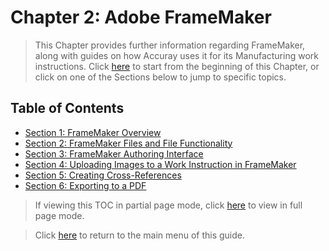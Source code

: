 # Chapter 2: Adobe FrameMaker

> This Chapter provides further information regarding FrameMaker, along with guides on how Accuray uses it for its Manufacturing work instructions. Click [here](https://github.com/taddieken95/Accuray_Tech_Comm_Guide/blob/master/Chapter%202:%20Adobe%20FrameMaker/Section%201:%20FrameMaker%20Overview.md) to start from the beginning of this Chapter, or click on one of the Sections below to jump to specific topics.

## Table of Contents

* [Section 1: FrameMaker Overview](https://github.com/taddieken95/Accuray_Tech_Comm_Guide/blob/master/Chapter%202:%20Adobe%20FrameMaker/Section%201:%20FrameMaker%20Overview.md)
* [Section 2: FrameMaker Files and File Functionality](https://github.com/taddieken95/Accuray_Tech_Comm_Guide/blob/master/Chapter%202:%20Adobe%20FrameMaker/Section%202:%20FrameMaker%20Files.md)
* [Section 3: FrameMaker Authoring Interface](https://github.com/taddieken95/Accuray_Tech_Comm_Guide/blob/master/Chapter%202:%20Adobe%20FrameMaker/Section%203:%20FrameMaker%20Authoring%20Interface.md)
* [Section 4: Uploading Images to a Work Instruction in FrameMaker](https://github.com/taddieken95/Accuray_Tech_Comm_Guide/blob/master/Chapter%202:%20Adobe%20FrameMaker/Section%204:%20Uploading%20Images%20in%20FrameMaker.md)
* [Section 5: Creating Cross-References](https://github.com/taddieken95/Accuray_Tech_Comm_Guide/blob/master/Chapter%202:%20Adobe%20FrameMaker/Section%205:%20Creating%20Cross-References.md)
* [Section 6: Exporting to a PDF](https://github.com/taddieken95/Accuray_Tech_Comm_Guide/blob/master/Chapter%202:%20Adobe%20FrameMaker/Section%206:%20Exporting%20to%20PDF.md)

> If viewing this TOC in partial page mode, click [here](https://github.com/taddieken95/Accuray_Tech_Comm_Guide/blob/master/Chapter%202:%20Adobe%20FrameMaker/READme.md) to view in full page mode.

> Click [here](https://github.com/taddieken95/Accuray_Tech_Comm_Guide/blob/master/README.md) to return to the main menu of this guide.
